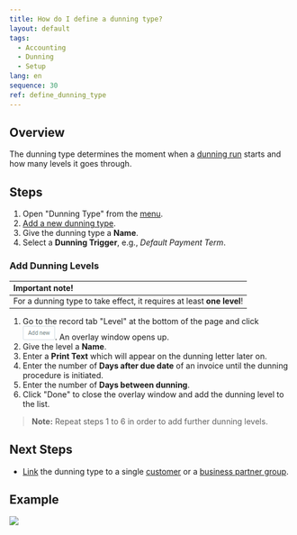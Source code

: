 ```yaml
---
title: How do I define a dunning type?
layout: default
tags:
  - Accounting
  - Dunning
  - Setup
lang: en
sequence: 30
ref: define_dunning_type
---
```


## Overview
The dunning type determines the moment when a [dunning run](Dunning_Run) starts and how many levels it goes through.

## Steps
1. Open "Dunning Type" from the [menu](Menu).
1. [Add a new dunning type](New_Record_Window).
1. Give the dunning type a **Name**.
1. Select a **Dunning Trigger**, e.g., *Default Payment Term*.

### Add Dunning Levels

| **Important note!** |
| :--- |
| For a dunning type to take effect, it requires at least **one level**! |

1. Go to the record tab "Level" at the bottom of the page and click ![](assets/Add_New_Button.png). An overlay window opens up.
1. Give the level a **Name**.
1. Enter a **Print Text** which will appear on the dunning letter later on.
1. Enter the number of **Days after due date** of an invoice until the dunning procedure is initiated.
1. Enter the number of **Days between dunning**.
1. Click "Done" to close the overlay window and add the dunning level to the list.
 >**Note:** Repeat steps 1 to 6 in order to add further dunning levels.

## Next Steps
- [Link](link_dunning_type_to_partner) the dunning type to a single [customer](New_business_partner_customer) or a [business partner group](New_Business_Partner_Group).

## Example
![](assets/Define_dunning_type.gif)

